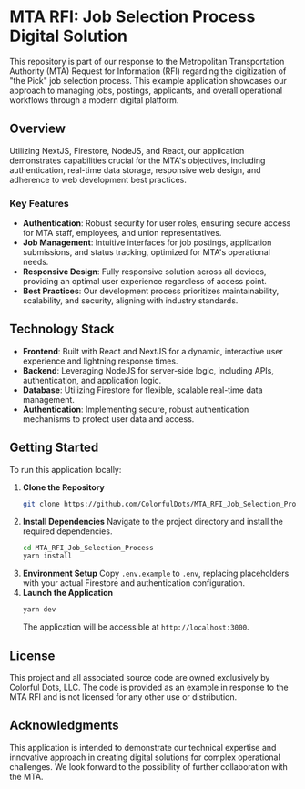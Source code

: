 # MTA RFI: Job Selection Process Digital Solution

This repository is part of our response to the Metropolitan Transportation Authority (MTA) Request for Information (RFI) regarding the digitization of "the Pick" job selection process. This example application showcases our approach to managing jobs, postings, applicants, and overall operational workflows through a modern digital platform. 

## Overview

Utilizing NextJS, Firestore, NodeJS, and React, our application demonstrates capabilities crucial for the MTA's objectives, including authentication, real-time data storage, responsive web design, and adherence to web development best practices.

### Key Features

- **Authentication**: Robust security for user roles, ensuring secure access for MTA staff, employees, and union representatives.
- **Job Management**: Intuitive interfaces for job postings, application submissions, and status tracking, optimized for MTA's operational needs.
- **Responsive Design**: Fully responsive solution across all devices, providing an optimal user experience regardless of access point.
- **Best Practices**: Our development process prioritizes maintainability, scalability, and security, aligning with industry standards.

## Technology Stack

- **Frontend**: Built with React and NextJS for a dynamic, interactive user experience and lightning response times.
- **Backend**: Leveraging NodeJS for server-side logic, including APIs, authentication, and application logic.
- **Database**: Utilizing Firestore for flexible, scalable real-time data management.
- **Authentication**: Implementing secure, robust authentication mechanisms to protect user data and access.

## Getting Started

To run this application locally:

1. **Clone the Repository**
   ```bash
   git clone https://github.com/ColorfulDots/MTA_RFI_Job_Selection_Process.git
   ```
2. **Install Dependencies**
   Navigate to the project directory and install the required dependencies.
   ```bash
   cd MTA_RFI_Job_Selection_Process
   yarn install
   ```
3. **Environment Setup**
   Copy `.env.example` to `.env`, replacing placeholders with your actual Firestore and authentication configuration.
4. **Launch the Application**
   ```bash
   yarn dev
   ```
   The application will be accessible at `http://localhost:3000`.

## License

This project and all associated source code are owned exclusively by Colorful Dots, LLC. The code is provided as an example in response to the MTA RFI and is not licensed for any other use or distribution.

## Acknowledgments

This application is intended to demonstrate our technical expertise and innovative approach in creating digital solutions for complex operational challenges. We look forward to the possibility of further collaboration with the MTA.
